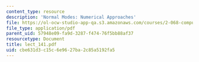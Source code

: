 ```yaml
---
content_type: resource
description: 'Normal Modes: Numerical Approaches'
file: https://ol-ocw-studio-app-qa.s3.amazonaws.com/courses/2-068-computational-ocean-acoustics-13-853-spring-2003/cbe631d3c15c6e9627ba2c85a5192fa5_lect_141.pdf
file_type: application/pdf
parent_uid: 57948e09-fa9d-3287-f474-76f5bb88af37
resourcetype: Document
title: lect_141.pdf
uid: cbe631d3-c15c-6e96-27ba-2c85a5192fa5
---
```

